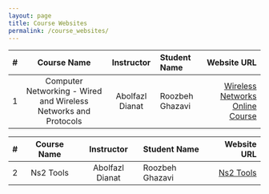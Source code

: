 ```yaml
---
layout: page
title: Course Websites
permalink: /course_websites/
---
```


| # |       Course Name                      |   Instructor    | Student Name    | Website URL          |
|---|:--------------------------------------:|:---------------:|:----------------|---------------------:|
| 1 | Computer Networking - Wired and Wireless Networks and Protocols  | Abolfazl Dianat | Roozbeh Ghazavi |[Wireless Networks Online Course](https://alison.com/course/computer-networking-wired-and-wireless-networks-and-protocols-revised) |

| # |Course Name|   Instructor    | Student Name    | Website URL          |
|---|:--------: |:---------------:|:----------------|---------------------:|
| 2 | Ns2 Tools | Abolfazl Dianat | Roozbeh Ghazavi |[Ns2 Tools](https://www.isi.edu/nsnam/ns/) |